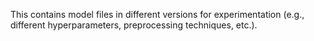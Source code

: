This contains model files in different versions for experimentation (e.g., different hyperparameters, preprocessing techniques, etc.).
